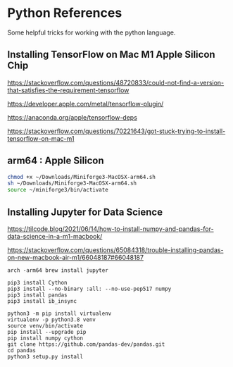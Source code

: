 # Python References
Some helpful tricks for working with the python language.

## Installing TensorFlow on Mac M1 Apple Silicon Chip
https://stackoverflow.com/questions/48720833/could-not-find-a-version-that-satisfies-the-requirement-tensorflow  

https://developer.apple.com/metal/tensorflow-plugin/  

https://anaconda.org/apple/tensorflow-deps  

https://stackoverflow.com/questions/70221643/got-stuck-trying-to-install-tensorflow-on-mac-m1  

## arm64 : Apple Silicon
```bash
chmod +x ~/Downloads/Miniforge3-MacOSX-arm64.sh
sh ~/Downloads/Miniforge3-MacOSX-arm64.sh
source ~/miniforge3/bin/activate
```

## Installing Jupyter for Data Science

https://tilcode.blog/2021/06/14/how-to-install-numpy-and-pandas-for-data-science-in-a-m1-macbook/  

https://stackoverflow.com/questions/65084318/trouble-installing-pandas-on-new-macbook-air-m1/66048187#66048187  

```shell
arch -arm64 brew install jupyter

pip3 install Cython
pip3 install --no-binary :all: --no-use-pep517 numpy
pip3 install pandas
pip3 install ib_insync

python3 -m pip install virtualenv
virtualenv -p python3.8 venv
source venv/bin/activate
pip install --upgrade pip
pip install numpy cython
git clone https://github.com/pandas-dev/pandas.git
cd pandas
python3 setup.py install
```
